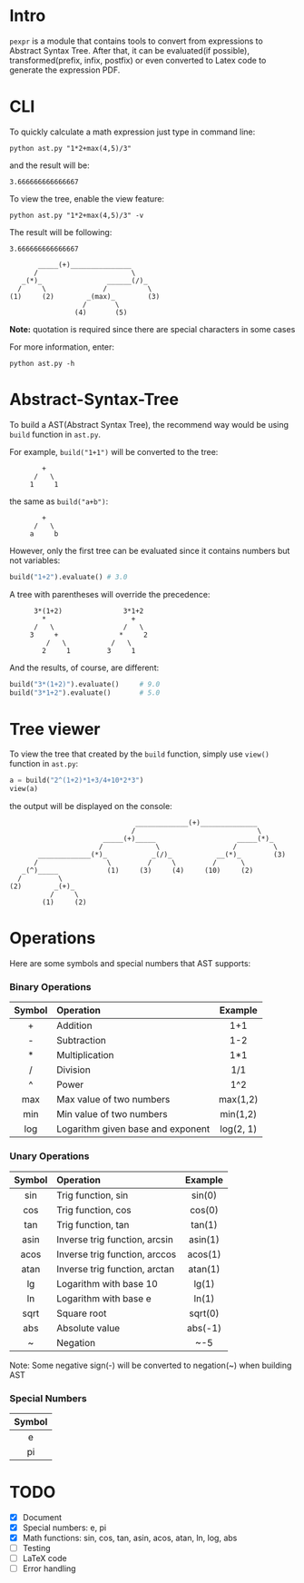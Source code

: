# Intro
`pexpr` is a module that contains tools to convert from expressions to Abstract Syntax Tree. After that, it can be evaluated(if possible), transformed(prefix, infix, postfix) or even converted to Latex code to generate the expression PDF.

# CLI
To quickly calculate a math expression just type in command line:
```
python ast.py "1*2+max(4,5)/3"
```
and the result will be:
```
3.666666666666667
```
To view the tree, enable the view feature:
```
python ast.py "1*2+max(4,5)/3" -v
```
The result will be following:
```
3.666666666666667

       _____(+)_______________
      /                       \
   _(*)_                ______(/)_
  /     \              /          \
(1)     (2)        _(max)_        (3)
                  /       \
                (4)       (5)
```
<b>Note:</b> quotation is required since there are special characters in some cases

For more information, enter:
```
python ast.py -h
```

# Abstract-Syntax-Tree
To build a AST(Abstract Syntax Tree), the recommend way would be using `build` function in `ast.py`.

For example, `build("1+1")` will be converted to the tree:
```
        +
      /   \
     1     1
```
the same as `build("a+b")`:
```
        +
      /   \
     a     b
```
However, only the first tree can be evaluated since it contains numbers but not variables:
```python
build("1+2").evaluate() # 3.0
```

A tree with parentheses will override the precedence:
```
      3*(1+2)               3*1+2
        *                     +
      /   \                 /   \
     3     +               *     2
         /   \           /   \
        2     1         3     1
```
And the results, of course, are different:
```python
build("3*(1+2)").evaluate()     # 9.0
build("3*1+2").evaluate()       # 5.0
```

# Tree viewer
To view the tree that created by the `build` function, simply use `view()` function in `ast.py`:
```python
a = build("2^(1+2)*1+3/4+10*2*3")
view(a)
```
the output will be displayed on the console:
```
                               _____________(+)______________
                              /                              \
                       _____(+)_____                    _____(*)_
                      /             \                  /         \
       _____________(*)_           _(/)_           __(*)_        (3)
      /                 \         /     \         /      \
   _(^)_____            (1)     (3)     (4)     (10)     (2)
  /         \
(2)        _(+)_
          /     \
        (1)     (2)
```

# Operations
Here are some symbols and special numbers that AST supports:

### Binary Operations
| Symbol        | Operation           | Example  |
| :-----------: |:-------------|:-----:|
| +     | Addition | 1+1 |
| -     | Subtraction      |  1-2 |
| *     | Multiplication  |    1*1 |
| /     | Division | 1/1 |
| ^     | Power | 1^2 |
| max     | Max value of two numbers | max(1,2) |
| min     | Min value of two numbers | min(1,2) |
|log      | Logarithm given base and exponent| log(2, 1)|

### Unary Operations
| Symbol        | Operation           | Example  |
| :-----------: |:-------------|:-----:|
| sin     | Trig function, sin | sin(0) |
| cos     | Trig function, cos      |  cos(0) |
| tan     | Trig function, tan  |    tan(1) |
| asin     | Inverse trig function, arcsin | asin(1) |
| acos     | Inverse trig function, arccos | acos(1) |
| atan     | Inverse trig function, arctan | atan(1) |
| lg      | Logarithm with base 10 | lg(1) |
| ln      | Logarithm with base e| ln(1)|
| sqrt      | Square root| sqrt(0)|
| abs      | Absolute value| abs(-1)|
| ~      | Negation| ~-5|

Note: Some negative sign(-) will be converted to negation(~) when building AST

### Special Numbers
| Symbol        |
| :-----------: |
| e     |
| pi    |



# TODO
- [x] Document
- [x] Special numbers: e, pi
- [x] Math functions: sin, cos, tan, asin, acos, atan, ln, log, abs
- [ ] Testing
- [ ] LaTeX code
- [ ] Error handling